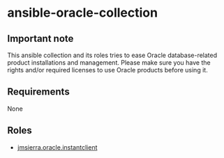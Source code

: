# ansible-oracle-collection

## Important note
This ansible collection and its roles tries to ease Oracle database-related product installations and management. Please make sure you have the rights and/or required licenses to use Oracle products before using it.  

## Requirements
None

## Roles
- [jmsierra.oracle.instantclient](https://github.com/jmsierra/ansible-oracle-collection/blob/main/roles/instantclient/README.md)
